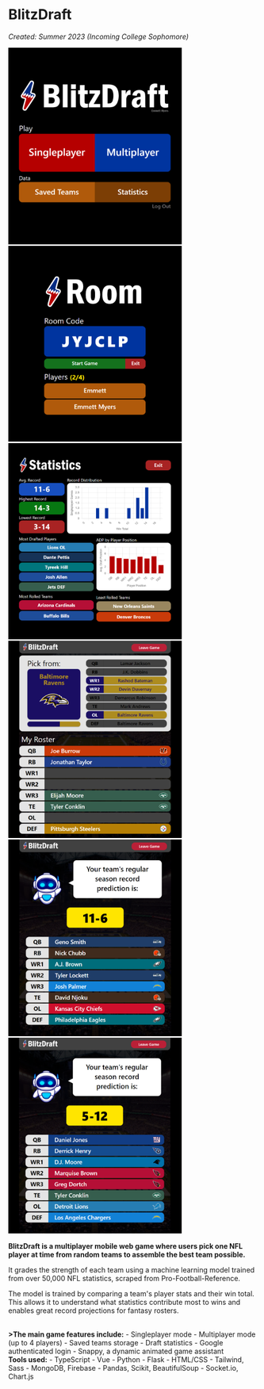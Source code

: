 # BlitzDraft

<i>Created: Summer 2023 (Incoming College Sophomore)</i>

<div>
  <img src="frontend/src/assets/bd1.png" style="width: 350px" />
  <img src="frontend/src/assets/bd3.png" style="width: 350px" />
</div>
<div>
  <img src="frontend/src/assets/bd2.png" style="width: 350px" />
  <img src="frontend/src/assets/bd4.png" style="width: 350px" />
</div>
<div>
  <img src="frontend/src/assets/bd5.png" style="width: 350px" />
  <img src="frontend/src/assets/bd6.png" style="width: 350px" />
</div>

<b>BlitzDraft is a multiplayer mobile web game where users pick one NFL player at time from random teams to assemble the best team possible.</b>
<p>It grades the strength of each team using a machine learning model trained from over 50,000 NFL statistics, scraped from Pro-Football-Reference.</p>
<p>The model is trained by comparing a team's player stats and their win total. This allows it to understand what statistics contribute most to wins and enables great record projections for fantasy rosters.</p>
<br/>
<b>>The main game features include:</b>
 - Singleplayer mode
 - Multiplayer mode (up to 4 players)
 - Saved teams storage
 - Draft statistics
 - Google authenticated login
 - Snappy, a dynamic animated game assistant
<br/>
<b>Tools used:</b>
 - TypeScript - Vue
 - Python - Flask
 - HTML/CSS - Tailwind, Sass
 - MongoDB, Firebase
 - Pandas, Scikit, BeautifulSoup
 - Socket.io, Chart.js

